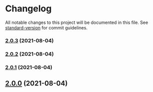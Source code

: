 # Changelog

All notable changes to this project will be documented in this file. See [standard-version](https://github.com/conventional-changelog/standard-version) for commit guidelines.

### [2.0.3](https://github.com/axiomhq/puppeteer-request-intercepter/compare/v2.0.2...v2.0.3) (2021-08-04)

### [2.0.2](https://github.com/axiomhq/puppeteer-request-intercepter/compare/v2.0.1...v2.0.2) (2021-08-04)



### [2.0.1](https://github.com/axiomhq/puppeteer-request-intercepter/compare/v2.0.0...v2.0.1) (2021-08-04)



## [2.0.0](https://github.com/axiomhq/puppeteer-request-intercepter/compare/v1.0.0...v2.0.0) (2021-08-04)

